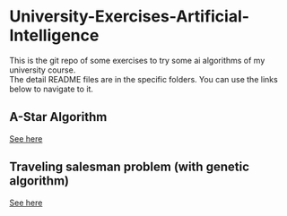 # University-Exercises-Artificial-Intelligence

This is the git repo of some exercises to try some ai algorithms of my university course.\
The detail README files are in the specific folders. You can use the links below to navigate to it.

## A-Star Algorithm

[See here](a_star)

## Traveling salesman problem (with genetic algorithm)

[See here](traveling_salesman)